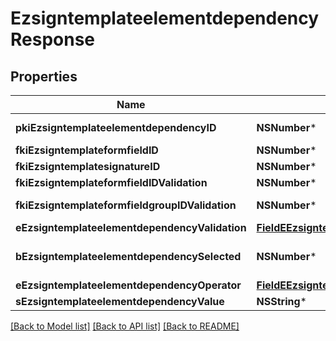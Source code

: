 # EzsigntemplateelementdependencyResponse

## Properties
Name | Type | Description | Notes
------------ | ------------- | ------------- | -------------
**pkiEzsigntemplateelementdependencyID** | **NSNumber*** | The unique ID of the Ezsigntemplateelementdependency | 
**fkiEzsigntemplateformfieldID** | **NSNumber*** | The unique ID of the Ezsigntemplateformfield | [optional] 
**fkiEzsigntemplatesignatureID** | **NSNumber*** | The unique ID of the Ezsigntemplatesignature | [optional] 
**fkiEzsigntemplateformfieldIDValidation** | **NSNumber*** | The unique ID of the Ezsigntemplateformfield | [optional] 
**fkiEzsigntemplateformfieldgroupIDValidation** | **NSNumber*** | The unique ID of the Ezsigntemplateformfieldgroup | [optional] 
**eEzsigntemplateelementdependencyValidation** | [**FieldEEzsigntemplateelementdependencyValidation***](FieldEEzsigntemplateelementdependencyValidation.md) |  | 
**bEzsigntemplateelementdependencySelected** | **NSNumber*** | Whether if it&#39;s selected or not when using eEzsigntemplateelementdependencyValidation &#x3D; Selected | [optional] 
**eEzsigntemplateelementdependencyOperator** | [**FieldEEzsigntemplateelementdependencyOperator***](FieldEEzsigntemplateelementdependencyOperator.md) |  | [optional] 
**sEzsigntemplateelementdependencyValue** | **NSString*** | The value of the Ezsignelementdependency | [optional] 

[[Back to Model list]](../README.md#documentation-for-models) [[Back to API list]](../README.md#documentation-for-api-endpoints) [[Back to README]](../README.md)



